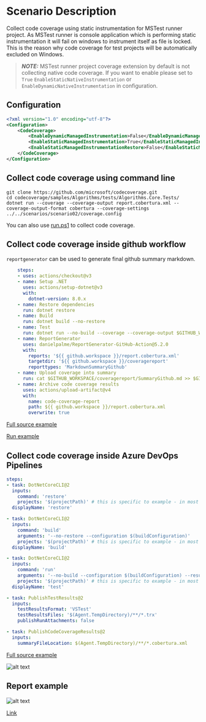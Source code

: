 # Scenario Description

Collect code coverage using static instrumentation for MSTest runner project. As MSTest runner is console application which is performing static instrumentation it will fail on windows to instrument itself as file is locked. This is the reason why code coverage for test projects will be automatically excluded on Windows.

> **_NOTE:_** MSTest runner project coverage extension by default is not collecting native code coverage. If you want to enable please set to `True` `EnableStaticNativeInstrumentation` or `EnableDynamicNativeInstrumentation` in configuration.

## Configuration

```xml
<?xml version="1.0" encoding="utf-8"?>
<Configuration>
    <CodeCoverage>
        <EnableDynamicManagedInstrumentation>False</EnableDynamicManagedInstrumentation>
        <EnableStaticManagedInstrumentation>True</EnableStaticManagedInstrumentation>
        <EnableStaticManagedInstrumentationRestore>False</EnableStaticManagedInstrumentationRestore>
    </CodeCoverage>
</Configuration>
```

## Collect code coverage using command line

```shell
git clone https://github.com/microsoft/codecoverage.git
cd codecoverage/samples/Algorithms/tests/Algorithms.Core.Tests/
dotnet run --coverage --coverage-output report.cobertura.xml --coverage-output-format cobertura --coverage-settings ../../scenarios/scenario02/coverage.config
```

You can also use [run.ps1](run.ps1) to collect code coverage.

## Collect code coverage inside github workflow

`reportgenerator` can be used to generate final github summary markdown.

```yml
    steps:
    - uses: actions/checkout@v3
    - name: Setup .NET
      uses: actions/setup-dotnet@v3
      with:
        dotnet-version: 8.0.x
    - name: Restore dependencies
      run: dotnet restore
    - name: Build
      run: dotnet build --no-restore
    - name: Test
      run: dotnet run --no-build --coverage --coverage-output $GITHUB_WORKSPACE/report.cobertura.xml --coverage-output-format cobertura --coverage-settings ../../scenarios/scenario02/coverage.config
    - name: ReportGenerator
      uses: danielpalme/ReportGenerator-GitHub-Action@5.2.0
      with:
        reports: '${{ github.workspace }}/report.cobertura.xml'
        targetdir: '${{ github.workspace }}/coveragereport'
        reporttypes: 'MarkdownSummaryGithub'
    - name: Upload coverage into summary
      run: cat $GITHUB_WORKSPACE/coveragereport/SummaryGithub.md >> $GITHUB_STEP_SUMMARY
    - name: Archive code coverage results
      uses: actions/upload-artifact@v4
      with:
        name: code-coverage-report
        path: ${{ github.workspace }}/report.cobertura.xml
        overwrite: true
```

[Full source example](../../../../.github/workflows/Algorithms_Scenario02.yml)

[Run example](../../../../../../actions/workflows/Algorithms_Scenario02.yml)

## Collect code coverage inside Azure DevOps Pipelines

```yml
steps:
- task: DotNetCoreCLI@2
  inputs:
    command: 'restore'
    projects: '$(projectPath)' # this is specific to example - in most cases not needed
  displayName: 'restore'

- task: DotNetCoreCLI@2
  inputs:
    command: 'build'
    arguments: '--no-restore --configuration $(buildConfiguration)'
    projects: '$(projectPath)' # this is specific to example - in most cases not needed
  displayName: 'build'

- task: DotNetCoreCLI@2
  inputs:
    command: 'run'
    arguments: '--no-build --configuration $(buildConfiguration) --results-directory $(Agent.TempDirectory) --coverage --coverage-output $(Agent.TempDirectory)/report.cobertura.xml --coverage-output-format cobertura --report-trx'
    projects: '$(projectPath)' # this is specific to example - in most cases not needed
  displayName: 'test'

- task: PublishTestResults@2
  inputs:
    testResultsFormat: 'VSTest'
    testResultsFiles: '$(Agent.TempDirectory)/**/*.trx'
    publishRunAttachments: false

- task: PublishCodeCoverageResults@2
  inputs:
    summaryFileLocation: $(Agent.TempDirectory)/**/*.cobertura.xml
```

[Full source example](azure-pipelines.yml)

![alt text](azure-pipelines.jpg "Code Coverage tab in Azure DevOps pipelines")

## Report example

![alt text](example.report.jpg "Example report")

[Link](example.report.cobertura.xml)

